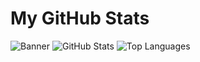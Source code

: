 # My GitHub Stats
![Banner](https://github.com/omarahmedx14/omarahmedx14/assets/38296077/69de8e3d-36fd-4ff1-846e-71254e19824b)
![GitHub Stats](https://github-readme-stats-omega-sand-46.vercel.app/api?username=omarahmedx14&show_icons=true&count_private=true)
![Top Languages](https://github-readme-stats-omega-sand-46.vercel.app/api/top-langs/?username=omarahmedx14&layout=compact)






